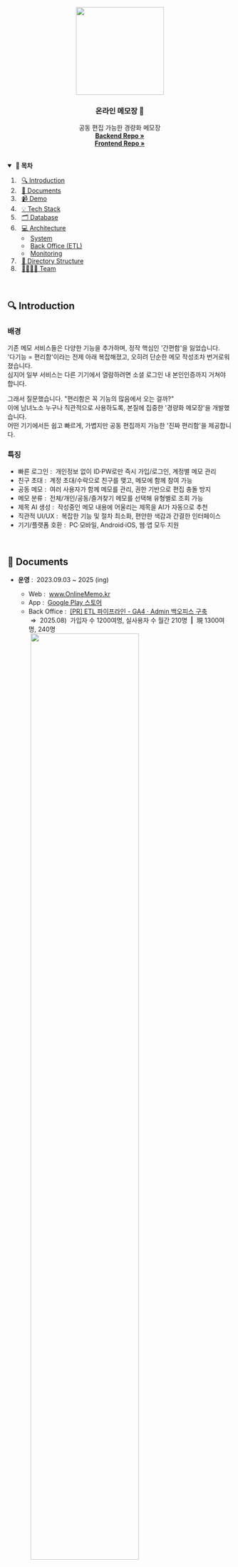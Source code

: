<br>
<div align="center">
  <img src="https://github.com/user-attachments/assets/dd0f3082-61fb-44ed-8518-e6cef8754361" width="197" />
  <h3 align="center">온라인 메모장 📝</h3>
  <p align="center">
    공동 편집 가능한 경량화 메모장<br>
    <a href="https://github.com/OnlineMemo/backend"><strong>Backend Repo »</strong></a><br>
    <a href="https://github.com/OnlineMemo/frontend-web"><strong>Frontend Repo »</strong></a>
    <!-- <a href="https://github.com/orgs/OnlineMemo/repositories?q=sort%3Aname-asc"><strong>FullStack Repo »</strong></a> -->
    <!-- <a href="https://github.com/OnlineMemo/backend"><strong>Backend - Refactor Ver.2 »</strong></a> -->
  </p>
</div>
<br>

<details open>
  <summary><strong>&nbsp;📖&nbsp;목차</strong></summary>

1. &nbsp;&nbsp;[🔍 Introduction](#-introduction)
2. &nbsp;&nbsp;[📄 Documents](#-documents)
3. &nbsp;&nbsp;[📹 Demo](#-demo)
4. &nbsp;&nbsp;[💡 Tech Stack](#-tech-stack)
5. &nbsp;&nbsp;[🗂️ Database](#%EF%B8%8F-database)
6. &nbsp;&nbsp;[💻 Architecture](#-architecture)
   - &nbsp;[System](#system)
   - &nbsp;[Back Office (ETL)](#back-office-etl)
   - &nbsp;[Monitoring](#monitoring)
7. &nbsp;&nbsp;[📂 Directory Structure](#-directory-structure)
8. &nbsp;&nbsp;[👨‍👩‍👧‍👧 Team](#%E2%80%8D%E2%80%8D%E2%80%8D-team-full-stack)
</details>
<br>



## 🔍 Introduction

### 배경
기존 메모 서비스들은 다양한 기능을 추가하며, 정작 핵심인 '간편함'을 잃었습니다.<br>
'다기능 = 편리함'이라는 전제 아래 복잡해졌고, 오히려 단순한 메모 작성조차 번거로워졌습니다.<br>
심지어 일부 서비스는 다른 기기에서 열람하려면 소셜 로그인 내 본인인증까지 거쳐야 합니다.

그래서 질문했습니다. "편리함은 꼭 기능의 많음에서 오는 걸까?"<br>
이에 남녀노소 누구나 직관적으로 사용하도록, 본질에 집중한 '경량화 메모장'을 개발했습니다.<br>
어떤 기기에서든 쉽고 빠르게, 가볍지만 공동 편집까지 가능한 '진짜 편리함'을 제공합니다.

### 특징
- 빠른 로그인&nbsp;:&nbsp;&nbsp;개인정보 없이 ID·PW로만 즉시 가입/로그인, 계정별 메모 관리
- 친구 초대&nbsp;:&nbsp;&nbsp;계정 초대/수락으로 친구를 맺고, 메모에 함께 참여 가능
- 공동 메모&nbsp;:&nbsp;&nbsp;여러 사용자가 함께 메모를 관리, 권한 기반으로 편집 충돌 방지
- 메모 분류&nbsp;:&nbsp;&nbsp;전체/개인/공동/즐겨찾기 메모를 선택해 유형별로 조회 가능
- 제목 AI 생성&nbsp;:&nbsp;&nbsp;작성중인 메모 내용에 어울리는 제목을 AI가 자동으로 추천
- 직관적 UI/UX&nbsp;:&nbsp;&nbsp;복잡한 기능 및 절차 최소화, 편안한 색감과 간결한 인터페이스
- 기기/플랫폼 호환&nbsp;:&nbsp;&nbsp;PC·모바일, Android·iOS, 웹·앱 모두 지원
<br>

<!--
### 주제 선정
기존의 메모장들에는 잡다한 많은 기능들이 탑재되어있어, 사용에 어려움을 느꼈습니다. <br>
이에 본연의 기능을 살리고, 남녀노소 누구나 쉽게 이용 가능한 경량화 메모장을 제공합니다.

### 특징
- 불필요한 기능을 제거하고, 간편하고 직관적인 디자인으로 주요 기능의 접근성을 높였습니다. <br>
또한 눈이 편안한 색감을 선정하여 심플하게 디자인하였습니다.
- 개인정보 필요없이 생성할 id와 pw만 입력하여, 쉽고 빠르게 회원가입이 가능합니다. <br>
이로써 회원가입의 거부감을 줄이고, 어느 기기에서든지 접속하여 계정별로 메모를 관리할 수 있습니다.
- 여러 사람이 공동으로 메모를 편집 및 관리할 수 있는 '공동 메모' 기능을 추가하였습니다. <br>
대학생 팀플이나 회의 내용 작성으로도 적합합니다.
- 광고 삽입은 접근성을 떨어뜨리기에, 수익창출 없이 무료로 이용 가능하도록 하였습니다.
<br>
-->



## 📄 Documents

- <strong>운영</strong>&nbsp;:&nbsp;&nbsp;2023.09.03 ~ 2025 (ing)
  - Web&nbsp;:&nbsp;&nbsp;<a href="https://www.onlinememo.kr">www.OnlineMemo.kr</a>
  - App&nbsp;:&nbsp;&nbsp;<a href="https://play.google.com/store/apps/details?id=com.shj.onlinememo">Google Play 스토어</a>
  - Back Office&nbsp;:&nbsp;&nbsp;<a href="https://github.com/OnlineMemo/backend/pull/9">[PR] ETL 파이프라인 - GA4 · Admin 백오피스 구축</a><br>&nbsp;⇒&nbsp;&nbsp;2025.08)&nbsp;&nbsp;가입자 수 1200여명, 실사용자 수 월간 210명&nbsp;&nbsp;**|**&nbsp;&nbsp;現 1300여명, 240명<br>&nbsp;<img src="https://github.com/user-attachments/assets/52bf97bc-8fbf-4d35-b257-6d74a35485d4" width="73%" />

- #### [BE] API 명세서
  - Swagger API 명세서<br><img src="https://github.com/user-attachments/assets/54c9bfa6-7425-4a09-8a6a-7718cbb7bc5c" width="85%" />
  <!-- - <details open><summary>&nbsp;Swagger API 명세서</summary><img src="https://github.com/user-attachments/assets/54c9bfa6-7425-4a09-8a6a-7718cbb7bc5c" width="86%" /></details> -->

- #### [BE] 성능 개선기 📝
  - [깃허브]&nbsp;&nbsp;<a href="https://github.com/OnlineMemo/backend">Backend 대규모 리팩토링 - DB 재설계 · Query 튜닝 · API 다중호출 개선</a>
  - [블로그]&nbsp;&nbsp;<a href="https://velog.io/@tkguswls1106/JPA-Auditing-%EC%B6%94%EC%A0%81-%EB%B2%97%EC%96%B4%EB%82%98%EA%B8%B0-LastModifiedDate-%EC%97%85%EB%8D%B0%EC%9D%B4%ED%8A%B8-%EB%B0%A9%EC%A7%80">Auditing 추적 벗어나기 (@LastModifiedDate 업데이트 방지)</a>
  - [PR]&nbsp;&nbsp;<a href="https://github.com/OnlineMemo/backend/pull/5">동시성 제어 - Redis Lettuce 분산 락 · MySQL 낙관적 락 · Transaction 분리</a>
  - [PR]&nbsp;&nbsp;<a href="https://github.com/OnlineMemo/backend/pull/11">OpenAI - 메모 제목 AI 자동 생성기능 구현</a>
  - [PR]&nbsp;&nbsp;<a href="https://github.com/OnlineMemo/backend/pull/13">CI/CD 파이프라인 - Github Actions · AWS EB 배포 구축</a>

- #### [FE] 성능 개선기 📝
  - [깃허브]&nbsp;&nbsp;<a href="https://github.com/OnlineMemo/frontend-web">Frontend 대규모 리팩토링</a>
<br>



## 📹 Demo

### Google Play 스토어

<img width="80%" alt="플레이스토어 스크린샷" src="https://github.com/OnlineMemo/.github/assets/56509933/ab015384-804a-4bf8-9ac6-4e238623cf13">
<img width="80%" alt="플레이스토어 PC 스크린샷" src="https://github.com/OnlineMemo/.github/assets/56509933/b8d9ebd0-8afe-48a5-ab2a-7d8ea99f7065">

### PC Page

**메모 목록 조회**|**메모 내용 조회**|**친구 공동메모 초대**
-----|-----|-----
<img src="https://github.com/OnlineMemo/.github/assets/56509933/d662b9b9-4c55-4fbb-8199-b5e6dd222f0e" width="100%">|<img src="https://github.com/OnlineMemo/.github/assets/56509933/35c09de5-7f59-4e06-ab74-d9bcd6f0647e" width="100%">|<img src="https://github.com/OnlineMemo/.github/assets/56509933/2096b659-80ca-4f77-b6b7-7f4c760357e0" width="100%">

### Mobile Page

**로그인**|**메모 목록 조회**|**메모 내용 조회**|**메모 작성 (+ AI 제목)**
:-----:|:-----:|:-----:|:-----:
<img src="https://github.com/OnlineMemo/.github/assets/56509933/1f5c053b-13e5-4da2-9a4f-3db57e983611">|<img src="https://github.com/OnlineMemo/.github/assets/56509933/6e5a4727-56b1-473f-8451-fed8864ae91a">|<img src="https://github.com/OnlineMemo/.github/assets/56509933/7eb239e1-b338-4141-a6e6-745140167b70">|<img src="https://github.com/user-attachments/assets/0fc2e249-1883-4d1e-af16-c08c5e75f6b4"><!-- <img src="https://github.com/OnlineMemo/.github/assets/56509933/9101fd58-c90a-48dd-af24-a3693aec1b7d"> <img src="https://github.com/user-attachments/assets/f8c20ae5-6f3a-4559-bbb0-cc8a37f5b58c"> -->

**프로필 조회**|**친구 목록 조회**|**친구요청 수신 목록 조회**|**친구 공동메모 초대**
:-----:|:-----:|:-----:|:-----:
<img src="https://github.com/OnlineMemo/.github/assets/56509933/d28b8bb5-55fe-4fcf-8225-5ad557a945e3">|<img src="https://github.com/OnlineMemo/.github/assets/56509933/981d4884-5faf-488d-9822-339fd866ce5d">|<img src="https://github.com/OnlineMemo/.github/assets/56509933/ae8c9f27-2b47-4a9e-99e3-d1a5c8a0eb92">|<img src="https://github.com/OnlineMemo/.github/assets/56509933/707a9527-ec8a-4863-8d12-608693bc3e8e">

<br>



<!--
## 👨‍👩‍👦‍👦 Launch

### 마케팅

**에브리타임**|**인스타그램**
-----|-----
<img src="https://github.com/tkguswls1106/tkguswls1106/assets/56509933/11fabfbd-227a-430b-a048-3c95b6f06e53" width="100%">|<img src="https://github.com/tkguswls1106/tkguswls1106/assets/56509933/420dea2c-82bf-491f-b753-847b957747eb" width="100%">
대학생 커뮤니티에 홍보글을 게시하여, HOT 게시물로 선정되었습니다.|SNS에 홍보글을 게시하여, 다양한 연령대의 접근성을 고려했습니다. 그 결과, 100명 이상의 이용자에게 서비스를 제공 중입니다.

<br>
-->



## 💡 Tech Stack
|Frontend|Backend|Back Office (ETL)|Security|Other|
|:------:|:------:|:------:|:------:|:------:|
|<img src="https://img.shields.io/badge/React-61DBFB?style=flat-square&logo=React&logoColor=white"/></a><br><img src="https://smartcart-s3-bucket.s3.ap-northeast-2.amazonaws.com/badge_ReactNative.svg" alt="[ React Native ]"/></a><br><img src="https://img.shields.io/badge/JavaScript-F7DF1F?style=flat-square&logo=JavaScript&logoColor=white"/></a>|<img src="https://smartcart-s3-bucket.s3.ap-northeast-2.amazonaws.com/badge_SpringBoot.svg" alt="[ Spring Boot ]"/></a><br><img src="https://img.shields.io/badge/Java-007396?style=flat-square&logo=coffeeScript&logoColor=white"/></a><br><img src="https://img.shields.io/badge/OpenAI-74AA9C?style=flat-square&logo=OpenAI&logoColor=white"/></a><br><img src="https://img.shields.io/badge/MySQL-4479A1?style=flat-square&logo=MySQL&logoColor=white"/></a><br><img src="https://smartcart-s3-bucket.s3.ap-northeast-2.amazonaws.com/badge_Redis.svg" alt="[ Redis ]"/></a>|<img src="https://img.shields.io/badge/GA4-E37400?style=flat-square&logo=googleanalytics&logoColor=white"/><br><img src="https://img.shields.io/badge/BigQuery-669DF6?style=flat-square&logo=googlebigquery&logoColor=white"/><br><img src="https://img.shields.io/badge/Cloud Run-4285F4?style=flat-square&logo=googlecloud&logoColor=white"/><br><img src="https://img.shields.io/badge/MongoDB-47A248?style=flat-square&logo=MongoDB&logoColor=white"/>|<img src="https://smartcart-s3-bucket.s3.ap-northeast-2.amazonaws.com/badge_SpringSecurity.svg" alt="[ Spring Security ]"/></a><br><img src="https://smartcart-s3-bucket.s3.ap-northeast-2.amazonaws.com/badge_JSONWebToken.svg" alt="[ JSON Web Token ]"/></a>|<img src="https://smartcart-s3-bucket.s3.ap-northeast-2.amazonaws.com/badge_AmazonAWS.svg" alt="[ Amazon AWS ]"/></a><br><img src="https://smartcart-s3-bucket.s3.ap-northeast-2.amazonaws.com/badge_GithubActions.svg" alt="[ Github Actions ]"/><br><img src="https://img.shields.io/badge/Slack-4A154B?style=flat-square&logo=Slack&logoColor=white"/><br><img src="https://img.shields.io/badge/Postman-FF6C37?style=flat-square&logo=Postman&logoColor=white"/></a><br><img src="https://img.shields.io/badge/Swagger-85EA2E?style=flat-square&logo=Swagger&logoColor=white"/></a>

```
- Frontend : React, React Native, JavaScript
- Backend : Spring Boot, Java, Spring Security, JWT, OpenAI
- Back Office (ETL) : GA4, BigQuery, Cloud Run
- Database : MySQL, Redis, MongoDB
- Deployment : Amazon AWS, Github Actions
- Tool : Slack, Postman, Swagger
```
<br>



## 🗂️ Database

<details open>
  <summary>&nbsp;<strong>Redis</strong>&nbsp;:&nbsp;&nbsp;<strong>서비스 데이터 (임시)</strong>&nbsp;&nbsp;⇒&nbsp;&nbsp;편집권한 Lock, 일일 AI 호출 횟수 등</summary>
<br>
  
| 항목          | Key-Value                                                                      | TTL | 설명                                                                            |
| ------------ | ------------------------------------------------------------------------------ | --- | ------------------------------------------------------------------------------ |
| 편집권한 Lock  | {`메모정보:lock` : `사용자정보`}<br>{`memoId:1200:lock` : `userId:10,userName:현진`} | 10분 | - Redis Lettuce 분산 락<br>- 편집자 외 수정접근 제한<br>&nbsp;&nbsp;(편집 중인 상대방 표시)
| 일일 AI 호출횟수  | {`사용자정보:openai_usage` : `호출횟수`}<br>{`userId:1200:openai_usage` : `3`}    | 자정  | 개인 OpenAI 호출량 검사<br>(일일 최대 10회 제한)
| JVM Heap 위험 쿨타임<br>(스케줄러 + Slack) | {`backoffice:경보종류` : `true`}<br>{`backoffice:heap_notification` : `true`} | 1시간 | - 5분마다 힙메모리 체크<br>- 70/80/90% Slack 알림<br>&nbsp;&nbsp;(1시간 내 중복알림 방지)

</details>

<details>
  <summary>&nbsp;<strong>MySQL</strong>&nbsp;:&nbsp;&nbsp;<strong>서비스 데이터 (영구)</strong>&nbsp;&nbsp;⇒&nbsp;&nbsp;사용자, 메모, 친구 관계 등</summary>
<br>
<!-- <img width="1470" alt="mysql DB ERD" src="https://github.com/OnlineMemo/.github/assets/56509933/6bf90043-9bb4-435d-9ac3-5c8e8123a34c"> -->
<!-- <img width="1470" alt="mysql DB ERD" src="https://github.com/user-attachments/assets/48beb98f-f616-4950-b1c5-05d779a90e0d"> -->
<img width="1470" alt="mysql DB ERD" src="https://github.com/user-attachments/assets/dd03f5d3-1e92-4431-b274-972fbbcc1e8c">
</details>

<details>
  <summary>&nbsp;<strong>MongoDB</strong>&nbsp;:&nbsp;&nbsp;<strong>트래픽 데이터</strong>&nbsp;&nbsp;⇒&nbsp;&nbsp;GA4 페이지뷰, 접속자 기기, 국가 등</summary>
<br>

| 구분        | 항목            | 컬럼명                | 설명                  |
| ---------- | -------------- | ------------------- | -------------------- |
| 이벤트 정보   | 이벤트 시간       | `event_datetime`    | 이벤트 발생 시각         |
|            | 활성 사용자 ID    | `user_pseudo_id`    | 익명 사용자 식별 ID      |
|            | 로그인 사용자 ID   | `login_user_id`     | 로그인한 사용자 ID       |
| 페이지 정보   | 페이지명          | `page_title`        | 브라우저 탭/문서 제목     |
|            | 유입 경로 URL     | `page_referrer`     | 이전 페이지 URL         |
|            | 현재 경로 URL     | `page_location`     | 전체 현재 페이지 URL     |
|            | 현재 경로 Path    | `page_path`         | 도메인 제외한 경로        |
| 기기 정보    | 기기 카테고리      | `device_category`   | 모바일/데스크톱 등        |
|            | 기기 브랜드명      | `device_brand`      | 기기 제조사             |
|            | 웹 브라우저        | `device_browser`   | 사용 브라우저 이름        |
| 접속 정보    | 국가             | `geo_country`       | 접속 국가              |
|            | 지역             | `geo_region`        | 접속 지역(주/도 단위)    |
|            | 도시             | `geo_city`          | 접속 도시              |

</details>

<br>



## 💻 Architecture

### System
![onlinememo_architecture drawio](https://github.com/user-attachments/assets/fdc19a6b-5b9d-46ac-882b-9d8a78eac484)
![network_architecture drawio](https://github.com/user-attachments/assets/6f90b7a8-78cc-4576-b710-9cbfdd0691fe)

```
- Frontend Deployment : AWS Amplify
- Backend Deployment : AWS Elastic Beanstalk, Github Actions
- Database : AWS RDS, Upstash Redis
- DNS : AWS Route53
- Traffic : AWS Application Load Balancer, Auto Scaling (CPU 70% Out, 30% In)
- Monitoring : AWS CloudWatch, Slack, Spring Logback, ExceptionHandler
- Version control : AWS S3, Github
```

### Back Office (ETL)
![backoffice_architecture drawio](https://github.com/user-attachments/assets/994e6a64-85c2-413e-b044-3ce614a04ded)
![backoffice_statistics drawio](https://github.com/user-attachments/assets/396aefe9-034c-4879-a1e9-c214c501994b)

```
GA4 (React : 실사용자 지표 수집)
→ BigQuery (SQL : 수집 데이터 검증)
→ Cloud Run (Serverless API : 데이터 필터링 및 제공)
→ MongoDB (Spring : 정제된 지표 저장 및 백오피스 운용)
```

### Monitoring

**테스터**|**트래픽**
:-----:|:-----:
<img src="https://github.com/tkguswls1106/tkguswls1106/assets/56509933/145aaa0c-ad71-4e16-bc80-f36a2e50b3d0" width="400px">|<img src="https://github.com/tkguswls1106/tkguswls1106/assets/56509933/deb45a45-6828-4107-be56-d011fe89d558" width="90%">
Web & App 테스터를 모집해,<br>특정 시간대 10분 동안의<br>트래픽 변화를 측정.|테스터 30명의 동시접속 결과, CPU 사용률이 0.7% → 6% 상승함을 확인.<br>초기 운영에는 충분하나, 예기치 않은 트래픽 증가 시 Burst 기능을 안정적으로 운용하고자<br>인스턴스를 `t3.nano(CPU 크레딧 6)` → `t3.micro(CPU 크레딧 12)`로 Scale Up 조치.

<table>
  <tr>
    <th><strong>Slack 경보</strong></th>
    <th><strong>CloudWatch 로깅</strong></th>
  </tr>
  <tr>
    <td><img width="781" src="https://github.com/user-attachments/assets/77fbfd4d-ba70-443d-bab7-edae81ac0a2a"></td>
    <td><img width="1470" src="https://github.com/user-attachments/assets/22721d18-6d9f-4a96-a7e3-5ccd6ad99ef7"><!-- <img width="1470" alt="AWS CloudWatch" src="https://github.com/OnlineMemo/.github/assets/56509933/266c6619-4995-479a-9cc1-b73cc4bb7544"> --></td>
  </tr>
  <tr>
    <td colspan="2">
      1.&nbsp;&nbsp;Spring ExceptionHandler : Error Handling<br>
      2.&nbsp;&nbsp;Spring Logback : Logging<br>
      3.&nbsp;&nbsp;<code>Local</code>&nbsp;&nbsp;File Storage : Save to file<br>
      4-1.&nbsp;&nbsp;<code>Prod</code>&nbsp;&nbsp;AWS CloudWatch : Monitoring<br>
      4-2.&nbsp;&nbsp;<code>Prod</code>&nbsp;&nbsp;Slack Webhook : Notification
    </td>
  </tr>
</table>

<br>



## 📂 Directory Structure

<details open>
  <summary>&nbsp;<strong>Backend</strong>&nbsp;:&nbsp;&nbsp;Open!</summary>
  <br>

```
< Backend >
----------------------------------------------------------------------------------------------
:                                                 :
├── client                                        ├── repository
│   ├── Ga4Client.java                            │   ├── UserRepository.java
│   └── OpenAIClient.java                         │   ├── MemoRepository.java
├── config                                        │   ├── MemoBatchRepository.java
│   ├── FeignConfig.java                          │   ├── UserMemoRepository.java
│   ├── SecurityConfig.java                       │   ├── UserMemoBatchRepository.java
│   ├── SwaggerConfig.java                        │   ├── FriendshipRepository.java
│   ├── RedisConfig.java                          │   ├── FriendshipBatchRepository.java
│   └── OpenAIConfig.java                         │   ├── Ga4FilteredRepository.java
├── controller                                    │   ├── Ga4FilteredBatchRepository.java
│   ├── AuthController.java                       │   └── RedisRepository.java
│   ├── UserController.java                       ├── response
│   ├── MemoController.java                       │   ├── ResponseCode.java
│   ├── FriendshipController.java                 │   ├── ResponseData.java
│   ├── BackOfficeController.java                 │   ├── GlobalExceptionHandler.java
│   └── TestController.java                       │   ├── exception
├── domain                                        │   │   ├── CustomException.java
│   ├── User.java                                 │   │   ├── Exception400.java
│   ├── Memo.java                                 │   │   ├── Exception404.java
│   ├── Friendship.java                           │   │   ├── Exception409.java
│   ├── mapping                                   │   │   ├── Exception423.java
│   │   └── UserMemo.java                         │   │   ├── Exception429.java
│   ├── backoffice                                │   │   └── Exception500.java
│   │   └── Ga4Filtered.java                      │   └── responseitem
│   ├── common                                    │       ├── MessageItem.java
│   │   ├── BaseCreatedEntity.java                │       └── StatusItem.java
│   │   └── BaseModifiedEntity.java               ├── service
│   └── enums                                     │   ├── AuthService.java
│       ├── Authority.java                        │   ├── UserService.java
│       └── FriendshipState.java                  │   ├── MemoService.java
├── dto                                           │   ├── MemoFacade.java
│   ├── AuthDto.java                              │   ├── UserMemoService.java
│   ├── UserDto.java                              │   ├── FriendshipService.java
│   ├── MemoDto.java                              │   ├── Ga4FilteredService.java
│   ├── FriendshipDto.java                        │   ├── BackOfficeScheduler.java
│   └── Ga4FilteredDto.java                       │   └── impl
└── jwt                                           │       ├── AuthServiceImpl.java
    ├── JwtFilter.java                            │       ├── UserServiceImpl.java
    ├── TokenProvider.java                        │       ├── MemoServiceImpl.java
    ├── CustomUserDetailsService.java             │       ├── MemoFacadeImpl.java
    └── handler                                   │       ├── UserMemoServiceImpl.java
        ├── JwtExceptionFilter.java               │       ├── FriendshipServiceImpl.java
        ├── JwtAccessDeniedHandler.java           │       └── Ga4FilteredServiceImpl.java
        └── JwtAuthenticationEntryPoint.java      └── util
                                                      ├── SecurityUtil.java
                                                      └── TimeConverter.java



< DevOps - backend >                              < DevOps - submodule >
----------------------------------------------------------------------------------------------
:                                                 :
├── .github/workflows                             ├── .github/workflows
│   └── deploy.yml                                │   └── deploy.env
│── resources                                     └── resources
│   └── application-local.properties                  └── application-prod.properties
│── .ebextensions
│   ├── 00-set-timezone.config
│   ├── 01-set-swapmemory.config
│   └── 02-set-heapdump.config
├── .platform/hooks/predeploy
│   └── kill_prev_spring.sh
└── Procfile
```
<!--
```
:
├── client
│   └── Ga4Client.java
├── config
│   ├── FeignConfig.java
│   ├── RedisConfig.java
│   ├── SecurityConfig.java
│   └── SwaggerConfig.java
├── controller
│   ├── AuthController.java
│   ├── BackOfficeController.java
│   ├── FriendshipController.java
│   ├── MemoController.java
│   ├── TestController.java
│   └── UserController.java
├── domain
│   ├── Friendship.java
│   ├── Memo.java
│   ├── User.java
│   ├── backoffice
│   │   └── Ga4Filtered.java
│   ├── common
│   │   ├── BaseCreatedEntity.java
│   │   └── BaseModifiedEntity.java
│   ├── enums
│   │   ├── Authority.java
│   │   └── FriendshipState.java
│   └── mapping
│       └── UserMemo.java
├── dto
│   ├── AuthDto.java
│   ├── FriendshipDto.java
│   ├── Ga4FilteredDto.java
│   ├── MemoDto.java
│   └── UserDto.java
├── jwt
│   ├── CustomUserDetailsService.java
│   ├── JwtFilter.java
│   ├── TokenProvider.java
│   └── handler
│       ├── JwtAccessDeniedHandler.java
│       ├── JwtAuthenticationEntryPoint.java
│       └── JwtExceptionFilter.java
├── repository
│   ├── FriendshipBatchRepository.java
│   ├── FriendshipRepository.java
│   ├── Ga4FilteredBatchRepository.java
│   ├── Ga4FilteredRepository.java
│   ├── MemoBatchRepository.java
│   ├── MemoRepository.java
│   ├── RedisRepository.java
│   ├── UserMemoBatchRepository.java
│   ├── UserMemoRepository.java
│   └── UserRepository.java
├── response
│   ├── GlobalExceptionHandler.java
│   ├── ResponseCode.java
│   ├── ResponseData.java
│   ├── exception
│   │   ├── CustomException.java
│   │   ├── Exception400.java
│   │   ├── Exception404.java
│   │   ├── Exception409.java
│   │   ├── Exception423.java
│   │   └── Exception500.java
│   └── responseitem
│       ├── MessageItem.java
│       └── StatusItem.java
├── service
│   ├── AuthService.java
│   ├── FriendshipService.java
│   ├── Ga4FilteredScheduler.java
│   ├── Ga4FilteredService.java
│   ├── MemoFacade.java
│   ├── MemoService.java
│   ├── UserMemoService.java
│   ├── UserService.java
│   └── impl
│       ├── AuthServiceImpl.java
│       ├── FriendshipServiceImpl.java
│       ├── Ga4FilteredServiceImpl.java
│       ├── MemoFacadeImpl.java
│       ├── MemoServiceImpl.java
│       ├── UserMemoServiceImpl.java
│       └── UserServiceImpl.java
└── util
    ├── SecurityUtil.java
    └── TimeConverter.java
```
-->
</details>

<details>
  <summary>&nbsp;<strong>Frontend_Web</strong>&nbsp;:&nbsp;&nbsp;Open!</summary>
  <br>

```
:
├── public
│   ├── favicon.ico
│   ├── index.html
│   ├── linkthumbnail.png
│   ├── manifest.json
│   ├── memoicon128.png
│   ├── memoicon192.png
│   ├── memoicon512.png
│   └── global
│       ├── globalStyle.css
│       └── fontawesome.css
└── src
    ├── assets
    │   ├── css
    │   │   ├── confirmAlert.css
    │   │   └── mobileToast.css
    │   ├── fonts
    │   │   ├── BMJUA.woff2
    │   │   ├── LINESeedKR-Bd.woff2
    │   │   ├── KOTRAHOPE_subset.woff2
    │   │   ├── Kalam-Regular_subset.woff2
    │   │   └── fontawesome-webfont.woff2
    │   └── images
    │       └── user.png
    ├── apis
    │   └── Api.jsx
    ├── components
    │   ├── Core
    │   │   ├── Header.jsx
    │   │   ├── Footer.jsx
    │   │   ├── Toast.jsx
    │   │   └── GA4Tracker.jsx
    │   ├── List
    │   │   ├── FriendList.jsx
    │   │   ├── InviteFriendList.jsx
    │   │   ├── MemoList.jsx
    │   │   ├── MemoListItem.jsx
    │   │   ├── SelectFriendList.jsx
    │   │   └── SenderList.jsx
    │   ├── Modal
    │   │   ├── ConfirmModal.jsx
    │   │   ├── FriendGroupModal.jsx
    │   │   ├── GlobalModal.jsx
    │   │   ├── NoticeModal.jsx
    │   │   └── SendFriendshipModal.jsx
    │   ├── Navigation
    │   │   ├── LoadingNav.jsx
    │   │   ├── NewMemoNav.jsx
    │   │   ├── ReadAndEditMemoNav.jsx
    │   │   ├── NoLoginNav.jsx
    │   │   └── YesLoginNav.jsx
    │   ├── Styled
    │   │   ├── BasicWrapper.jsx
    │   │   ├── HelloWrapper.jsx
    │   │   ├── NavWrapper.jsx
    │   │   └── OneMemoWrapper.jsx
    │   └── UI
    │       ├── Checkbox.jsx
    │       ├── DropdownCenter.jsx
    │       ├── DropdownLeft.jsx
    │       ├── DropdownRight.jsx
    │       ├── FriendOptionDropdownCenter.jsx
    │       ├── IsStarButton.jsx
    │       ├── MemoOptionButton.jsx
    │       ├── MemoOptionDropdownRight.jsx
    │       ├── NewMemoOptionDropdownRight.jsx
    │       ├── SearchMemo.jsx
    │       └── SortMemo.jsx
    ├── pages
    │   ├── BackOffice
    │   │   └── StatisticPage.jsx
    │   ├── User
    │   │   ├── LoginPage.jsx
    │   │   ├── SignupPage.jsx
    │   │   ├── ChangePwPage.jsx
    │   │   └── ProfilePage.jsx
    │   ├── Memo
    │   │   ├── MemoListPage.jsx
    │   │   ├── NewMemoPage.jsx
    │   │   └── ReadAndEditMemoPage.jsx
    │   ├── Friend
    │   │   ├── FriendListPage.jsx
    │   │   └── SenderListPage.jsx
    │   └── Etc
    │       ├── DownloadPage.jsx
    │       ├── NoticePage.jsx
    │       └── InformationPage.jsx
    ├── hooks
    │   └── useDetectDropdown.jsx
    └── utils
        ├── lazyUtil.js
        ├── AlertUtil.js
        ├── MetaUtil.js
        ├── TimeUtil.js
        ├── ToastUtil.js
        └── TokenUtil.js
```
</details>

<details>
  <summary>&nbsp;<strong>Frontend_App</strong>&nbsp;:&nbsp;&nbsp;Open!</summary>
  <br>

```
:
├── App.js
├── app.json
├── assets
│   ├── adaptive-icon.png
│   ├── favicon.png
│   ├── icon.png
│   └── splash.png
├── babel.config.js
├── eas.json
├── package-lock.json
└── package.json
```
</details>
<br>



## 👨‍👩‍👧‍👧 Team (Full Stack)

|                                              [사현진](https://github.com/tkguswls1106)                                              |
| :------------------------------------------------------------------------------------------------------------------------------: |
| <img width = "300" src ="https://github.com/user-attachments/assets/cb71ee9c-c8e6-45ca-9fb8-4e9d96d0a5d5"> |
|                                                   Backend & Frontend Developer                                                    |

